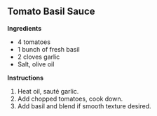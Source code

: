 ## Tomato Basil Sauce

**Ingredients**
- 4 tomatoes
- 1 bunch of fresh basil
- 2 cloves garlic
- Salt, olive oil

**Instructions**
1. Heat oil, sauté garlic.
2. Add chopped tomatoes, cook down.
3. Add basil and blend if smooth texture desired.
